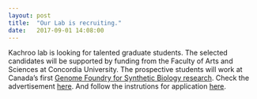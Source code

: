 ```yaml
---
layout: post
title:  "Our Lab is recruiting."
date:   2017-09-01 14:08:00
---
```

Kachroo lab is looking for talented graduate students. The selected candidates will be supported by funding from the Faculty of Arts and Sciences at Concordia University. The prospective students will work at Canada’s first [Genome Foundry for Synthetic Biology research](http://www.concordia.ca/research/casb/facilities.html). Check the advertisement [here](http://www.concordia.ca/artsci/academics/graduate/chem-phys-bio-opportunities/msc-phd-postdoc-applied-synthetic-biology.html?utm_content=buffer82c6e&utm_medium=social&utm_source=twitter.com&utm_campaign=buffer). And follow the instrutions for application [here](http://www.kachroolab.org/positions/joining_the_lab).
